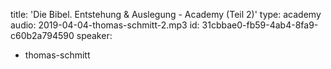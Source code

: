 title: 'Die Bibel. Entstehung & Auslegung - Academy (Teil 2)'
type: academy
audio: 2019-04-04-thomas-schmitt-2.mp3
id: 31cbbae0-fb59-4ab4-8fa9-c60b2a794590
speaker:
  - thomas-schmitt
